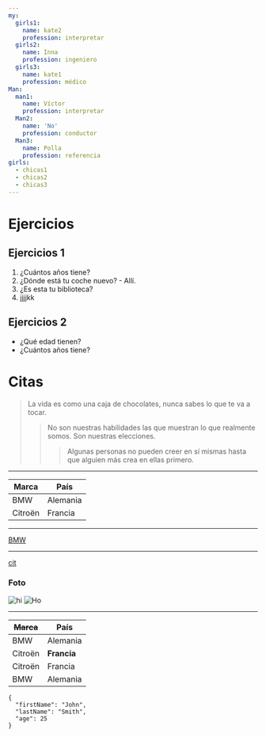 ```yaml
---
my:
  girls1:
    name: kate2
    profession: interpretar
  girls2:
    name: Inna
    profession: ingeniero
  girls3:
    name: kate1
    profession: médico
Man:
  man1:
    name: Víctor
    profession: interpretar
  Man2:
    name: 'No'
    profession: conductor
  Man3:
    name: Polla
    profession: referencia
girls:
  - chicas1
  - chicas2
  - chicas3
---
```


# Ejercicios

## Ejercicios 1

1. ¿Cuántos años tiene?
2. ¿Dónde está tu coche nuevo? - Allí.
3. ¿Es esta tu biblioteca?
4. jjjjkk

## Ejercicios 2

- ¿Qué edad tienen?
- ¿Cuántos años tiene?

# Citas

> La vida es como una caja de chocolates, nunca sabes lo que te va a tocar.
>
> > No son nuestras habilidades las que muestran lo que realmente somos. Son nuestras elecciones.
> >
> > > Algunas personas no pueden creer en sí mismas hasta que alguien más crea en ellas primero.

---

Marca | País
--- | ---
BMW | Alemania
Citroën | Francia

---

[BMW](https://autoidea.by/)

---

[cit](https://www.citroen.by/)

### Foto

![hi](https://drive.google.com/file/d/1DOGDrudAldfgJeLKgOGoblgRM0CcIjv_/view?usp=sharing "esta es la información sobre herramientas")
![Ho](https://drive.google.com/file/d/192JoAyqDkddY_35FYzuDgaItdI2U_6gm/view?usp=sharing)

---

~~Marca~~ | País
--- | ---
BMW | Alemania
Citroën | **Francia**
Citroën | Francia
BMW | Alemania

```
{
  "firstName": "John",
  "lastName": "Smith",
  "age": 25
}
```
